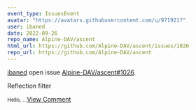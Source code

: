 ```yaml
---
event_type: IssuesEvent
avatar: "https://avatars.githubusercontent.com/u/971921?"
user: ibaned
date: 2022-09-26
repo_name: Alpine-DAV/ascent
html_url: https://github.com/Alpine-DAV/ascent/issues/1026
repo_url: https://github.com/Alpine-DAV/ascent
---
```


<a href='https://github.com/ibaned' target='_blank'>ibaned</a> open issue <a href='https://github.com/Alpine-DAV/ascent/issues/1026' target='_blank'>Alpine-DAV/ascent#1026</a>.

<p>Reflection filter</p><small>Hello,...</small><a href='https://github.com/Alpine-DAV/ascent/issues/1026' target='_blank'>View Comment</a>